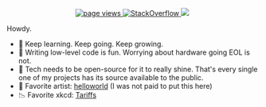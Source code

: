 <p align="center">
  <a href="https://github.com/twisted-nematic57">
    <img src="https://komarev.com/ghpvc/?username=twisted-nematic57&style=rounded" alt="page views" />
  </a>
  <a href="https://stackoverflow.com/users/17145946/twisted-nematic57" target="_blank">
<img alt="StackOverflow"
src="https://stackoverflow-badge.vercel.app/?userID=17145946" />
</a>
  <a href="https://github.com/DenverCoder1/readme-typing-svg"><img src="https://readme-typing-svg.herokuapp.com/?lines=Somewhat+experienced+C%2FC%2B%2B+developer+🧑‍💻;Linux+freak+🐧;Former+Windows+fanatic+🪟;Hardware+engineering+%26+low-level+programming+enthusiast+👩‍🏭🔧📝📈;Apple+fan+🍎+(the+fruit,+not+the+company);Major+foodie+🍕🍔🍟🍿🧇🥞🍞🥨🥯🥖🧀🥪🌮🎂🍰🧁🍪🍩🍨🍫🍬🍭;Neva+gonna+give+you+up+😈;&font=Fira%20Code&center=true&width=880&height=45&color=00F779&vCenter=true&size=22"></a>
</p>

Howdy.

- 🌱 Keep learning. Keep going. Keep growing.
- 📝 Writing low-level code is fun. Worrying about hardware going EOL is not.
- 💎 Tech needs to be open-source for it to really shine. That's every single one of my projects has its source available to the public.
- 🎵 Favorite artist: [helloworld](https://open.spotify.com/artist/01qG5pbsKe96w87ZMjphP4) (I was not paid to put this here)
- 📉 Favorite xkcd: [Tariffs](https://xkcd.com/3073)
